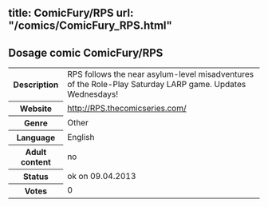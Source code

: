 title: ComicFury/RPS
url: "/comics/ComicFury_RPS.html"
---
Dosage comic ComicFury/RPS
-----------------------------------------

<table class="comicinfo">
<tr>
<th>Description</th><td>RPS follows the near asylum-level misadventures of the Role-Play Saturday LARP game. Updates Wednesdays!</td>
</tr>
<tr>
<th>Website</th><td><a href="http://RPS.thecomicseries.com/">http://RPS.thecomicseries.com/</a></td>
</tr>
<tr>
<th>Genre</th><td>Other</td>
</tr>
<tr>
<th>Language</th><td>English</td>
</tr>
<tr>
<th>Adult content</th><td>no</td>
</tr>
<tr>
<th>Status</th><td>ok on 09.04.2013</td>
</tr>
<tr>
<th>Votes</th><td>0</div></td>
</tr>
</table>
